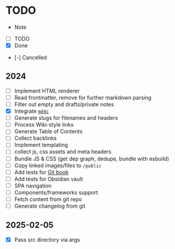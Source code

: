 # TODO

- Note
- [ ] TODO
- [x] Done
- [-] Cancelled

## 2024

- [ ] Implement HTML renderer
- [ ] Read frontmatter, remove for further markdown parsing
- [ ] Filter out empty and drafts/private notes
- [x] Integrate [`md4c`](https://github.com/mity/md4c)
- [ ] Generate slugs for filenames and headers
- [ ] Process Wiki-style links
- [ ] Generate Table of Contents
- [ ] Collect backlinks
- [ ] Implement templating
- [ ] collect js, css assets and meta headers
- [ ] Bundle JS & CSS (get dep graph, dedupe, bundle with esbuild)
- [ ] Copy linked images/files to `/public`
- [ ] Add tests for [Git book](https://github.com/progit/progit/tree/master/en)
- [ ] Add tests for Obsidian vault
- [ ] SPA navigation
- [ ] Components/frameworks support
- [ ] Fetch content from git repo
- [ ] Generate changelog from git

## 2025-02-05

- [x] Pass src directory via args
